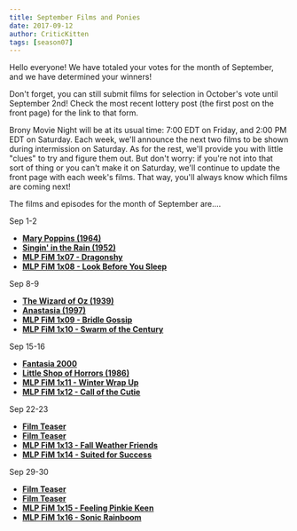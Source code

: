 ```yaml
---
title: September Films and Ponies
date: 2017-09-12
author: CriticKitten
tags: [season07]
---
```


Hello everyone!  We have totaled your votes for the month of September, and we have determined your winners!

Don't forget, you can still submit films for selection in October's vote until September 2nd!  Check the most recent lottery post (the first post on the front page) for the link to that form.

Brony Movie Night will be at its usual time: 7:00 EDT on Friday, and 2:00 PM EDT on Saturday.  Each week, we'll announce the next two films to be shown during intermission on Saturday.  As for the rest, we'll provide you with little "clues" to try and figure them out.  But don't worry: if you're not into that sort of thing or you can't make it on Saturday, we'll continue to update the front page with each week's films.  That way, you'll always know which films are coming next!

The films and episodes for the month of September are.... 

Sep 1-2
-	**[Mary Poppins (1964)][m1]**
-	**[Singin' in the Rain (1952)][m2]**
-	**[MLP FiM 1x07 - Dragonshy][p1]**
-	**[MLP FiM 1x08 - Look Before You Sleep][p2]**

Sep 8-9
-	**[The Wizard of Oz (1939)][m3]**
-	**[Anastasia (1997)][m4]**
-	**[MLP FiM 1x09 - Bridle Gossip][p3]**
-	**[MLP FiM 1x10 - Swarm of the Century][p4]**

Sep 15-16
-	**[Fantasia 2000][m5]**
-	**[Little Shop of Horrors (1986)][m6]**
-	**[MLP FiM 1x11 - Winter Wrap Up][p5]**
-	**[MLP FiM 1x12 - Call of the Cutie][p6]**

Sep 22-23
-	**[Film Teaser][m7]**
-	**[Film Teaser][m8]**
-	**[MLP FiM 1x13 - Fall Weather Friends][p7]**
-	**[MLP FiM 1x14 - Suited for Success][p8]**

Sep 29-30
-	**[Film Teaser][m9]**
-	**[Film Teaser][m10]**
-	**[MLP FiM 1x15 - Feeling Pinkie Keen][p9]**
-	**[MLP FiM 1x16 - Sonic Rainboom][p10]**

[m1]: http://www.imdb.com/title/tt0058331/
[m2]: http://www.imdb.com/title/tt0045152/
[m3]: http://www.imdb.com/title/tt0032138/
[m4]: http://www.imdb.com/title/tt0118617/
[m5]: http://www.imdb.com/title/tt0120910/
[m6]: http://www.imdb.com/title/tt0091419/
[m7]: http://i.telegraph.co.uk/multimedia/archive/02133/sw_2133768b.jpg
[m8]: http://68.media.tumblr.com/tumblr_lrvzpx3WZW1qlw72z.gif
[m9]: https://openclipart.org/image/2400px/svg_to_png/203643/cane-hat.png
[m10]: http://i.imgur.com/15zjYHx.jpg
[p1]: http://www.imdb.com/title/tt1832714/
[p2]: http://www.imdb.com/title/tt1832716/
[p3]: http://www.imdb.com/title/tt1832712/
[p4]: http://www.imdb.com/title/tt1832717/
[p5]: http://www.imdb.com/title/tt1832718/
[p6]: http://www.imdb.com/title/tt1832713/
[p7]: http://www.imdb.com/title/tt1832715/
[p8]: http://www.imdb.com/title/tt1836489/
[p9]: http://www.imdb.com/title/tt1843580/
[p10]: http://www.imdb.com/title/tt1850770/
